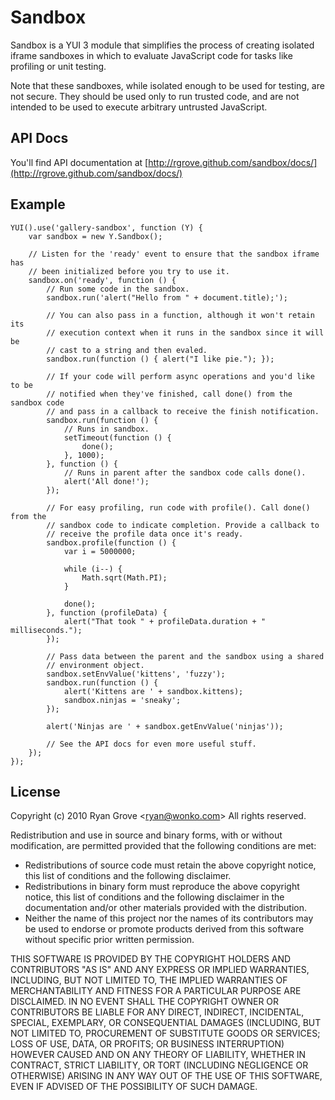 # Sandbox

Sandbox is a YUI 3 module that simplifies the process of creating isolated iframe sandboxes in which to evaluate JavaScript code for tasks like profiling or unit testing.

Note that these sandboxes, while isolated enough to be used for testing, are not secure. They should be used only to run trusted code, and are not intended to be used to execute arbitrary untrusted JavaScript.

## API Docs

You'll find API documentation at [http://rgrove.github.com/sandbox/docs/](http://rgrove.github.com/sandbox/docs/)

## Example

    YUI().use('gallery-sandbox', function (Y) {
        var sandbox = new Y.Sandbox();

        // Listen for the 'ready' event to ensure that the sandbox iframe has
        // been initialized before you try to use it.
        sandbox.on('ready', function () {
            // Run some code in the sandbox.
            sandbox.run('alert("Hello from " + document.title);');

            // You can also pass in a function, although it won't retain its
            // execution context when it runs in the sandbox since it will be
            // cast to a string and then evaled.
            sandbox.run(function () { alert("I like pie."); });

            // If your code will perform async operations and you'd like to be
            // notified when they've finished, call done() from the sandbox code
            // and pass in a callback to receive the finish notification.
            sandbox.run(function () {
                // Runs in sandbox.
                setTimeout(function () {
                    done();
                }, 1000);
            }, function () {
                // Runs in parent after the sandbox code calls done().
                alert('All done!');
            });

            // For easy profiling, run code with profile(). Call done() from the
            // sandbox code to indicate completion. Provide a callback to
            // receive the profile data once it's ready.
            sandbox.profile(function () {
                var i = 5000000;

                while (i--) {
                    Math.sqrt(Math.PI);
                }

                done();
            }, function (profileData) {
                alert("That took " + profileData.duration + " milliseconds.");
            });

            // Pass data between the parent and the sandbox using a shared
            // environment object.
            sandbox.setEnvValue('kittens', 'fuzzy');
            sandbox.run(function () {
                alert('Kittens are ' + sandbox.kittens);
                sandbox.ninjas = 'sneaky';
            });

            alert('Ninjas are ' + sandbox.getEnvValue('ninjas'));

            // See the API docs for even more useful stuff.
        });
    });

## License

Copyright (c) 2010 Ryan Grove <[ryan@wonko.com](mailto:ryan@wonko.com)>
All rights reserved.

Redistribution and use in source and binary forms, with or without modification, are permitted provided that the following conditions are met:

  * Redistributions of source code must retain the above copyright notice, this list of conditions and the following disclaimer.
  * Redistributions in binary form must reproduce the above copyright notice, this list of conditions and the following disclaimer in the documentation and/or other materials provided with the distribution.
  * Neither the name of this project nor the names of its contributors may be used to endorse or promote products derived from this software without specific prior written permission.

THIS SOFTWARE IS PROVIDED BY THE COPYRIGHT HOLDERS AND CONTRIBUTORS "AS IS" AND ANY EXPRESS OR IMPLIED WARRANTIES, INCLUDING, BUT NOT LIMITED TO, THE IMPLIED WARRANTIES OF MERCHANTABILITY AND FITNESS FOR A PARTICULAR PURPOSE ARE DISCLAIMED. IN NO EVENT SHALL THE COPYRIGHT OWNER OR CONTRIBUTORS BE LIABLE FOR ANY DIRECT, INDIRECT, INCIDENTAL, SPECIAL, EXEMPLARY, OR CONSEQUENTIAL DAMAGES (INCLUDING, BUT NOT LIMITED TO, PROCUREMENT OF SUBSTITUTE GOODS OR SERVICES; LOSS OF USE, DATA, OR PROFITS; OR BUSINESS INTERRUPTION) HOWEVER CAUSED AND ON ANY THEORY OF LIABILITY, WHETHER IN CONTRACT, STRICT LIABILITY, OR TORT (INCLUDING NEGLIGENCE OR OTHERWISE) ARISING IN ANY WAY OUT OF THE USE OF THIS SOFTWARE, EVEN IF ADVISED OF THE POSSIBILITY OF SUCH DAMAGE.
